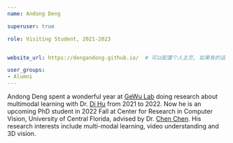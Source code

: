 ```yaml
---
name: Andong Deng

superuser: true

role: Visiting Student, 2021-2023


website_url: https://dengandong.github.io/  # 可以配置个人主页, 如果有的话

user_groups:
- Alumni
---
```


Andong Deng spent a wonderful year at [GeWu Lab](https://gewu-lab.github.io/) doing research about multimodal learning with Dr. [Di Hu](https://dtaoo.github.io/) from 2021 to 2022. Now he is an upcoming PhD student in 2022 Fall at Center for Research in Computer Vision, University of Central Florida, advised by Dr. [Chen Chen](https://www.crcv.ucf.edu/chenchen/). His research interests include multi-modal learning, video understanding and 3D vision.